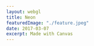 ```yaml
---
layout: webgl
title: Neon
featuredImage: "./feature.jpeg"
date: 2017-03-07
excerpt: Made with Canvas
---
```


<style>
.webgl-container {
    background: #000;
}
</style>

<script>
var startTime = Date.now() / 1000,
    time = startTime;

function resize() {
    var canvas = document.getElementById('canvas');
    // Lookup the size the browser is displaying the canvas.
    var displayWidth = canvas.parentNode.clientWidth;
    var displayHeight = canvas.parentNode.clientHeight;

    // Check if the canvas is not the same size.
    if (canvas.width != displayWidth ||
        canvas.height != displayHeight) {

        // Make the canvas the same size
        canvas.width = displayWidth;
        canvas.height = displayHeight;

        canvas.style.width = displayWidth + 'px';
        canvas.style.height = displayHeight + 'px';
    }

    return displayHeight / displayWidth;
}


function draw2DCanvases(canvases) {
    for (var i = 0; i < canvases.length; i++)
        trackCursor(canvases[i]);
    setInterval(function() {
        resize();
        var i, canvas, context;
        time = Date.now() / 1000 - startTime;
        for (i = 0; i < canvases.length; i++)
            if ((canvas = canvases[i]).update) {
                context = canvas.getContext('2d');
                context.clearRect(0, 0, canvas.width, canvas.height);
                canvas.update(context);
            }
    }, 30);
}

function trackCursor(canvas) {
    canvas.cursor = {
        x: 0,
        y: 0,
        z: 0
    };
    canvas.setCursor = function(x, y, z) {
        var r = this.getBoundingClientRect();
        this.cursor.x = x - r.left;
        this.cursor.y = y - r.top;
        if (z !== undefined)
            this.cursor.z = z;
    }
    canvas.onmousedown = function(e) {
        this.setCursor(e.clientX, e.clientY, 1);
    }
    canvas.onmousemove = function(e) {
        this.setCursor(e.clientX, e.clientY);
    }
    canvas.onmouseup = function(e) {
        this.setCursor(e.clientX, e.clientY, 0);
    }
}

canvas.update = function(g) {

    var d = function(x1, y1, x2, y2, shd, strk) {
        g.lineWidth = 15;
        g.lineCap = 'round';
        g.lineJoin = 'round';
        g.shadowBlur = 20;
        g.shadowColor = shd;
        g.strokeStyle = strk;
        g.beginPath();
        g.moveTo(x1, y1);
        g.lineTo(x2, y2);
        g.stroke();
        g.closePath();
    }

    var centerX = canvas.width / 2,
        centerY = canvas.height / 2,
        offset = 300,
        shadowLum = Math.floor(Math.abs(225 * Math.sin(Math.pow(time,time)))),
        colorLum = Math.max(Math.floor(Math.abs(255 * Math.sin(time))), 100),
        alphaLum = Math.abs(Math.sin(time)),
        rShd = 'rgba(' + shadowLum + ', 20, 20,' + alphaLum + ')',
        rCol = 'rgba(' + colorLum  + ', 20, 20,' + alphaLum + ')',
        yShd = 'rgba(' + shadowLum + ',' + shadowLum + ', 20,' + alphaLum + ')',
        yCol = 'rgba(' + colorLum  + ',' + colorLum  + ', 20,' + (alphaLum + 0.01)
        +')';

    d(centerX - offset, centerY,
      centerX + offset, centerY, rShd, rCol);

    for(var i = 1; i < 5; i++){
        d(centerX - offset, centerY - i*35,
          centerX + offset, centerY - i*35,
          rShd, rCol);
        if(i === 2){
            d(centerX + (offset - 100), centerY - 5*35, centerX - (offset - 100), centerY + 5*35, yShd, yCol);
        }
        d(centerX - offset, centerY + i*35,
          centerX + offset, centerY + i*35,
          rShd, rCol);
    }

}

draw2DCanvases([canvas]);
</script>
